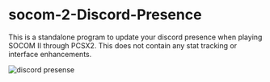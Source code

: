 # socom-2-Discord-Presence

This is a standalone program to update your discord presence when playing SOCOM II through PCSX2. This does not contain any stat tracking or interface enhancements.

![discord presense](https://i.imgur.com/dmWMTVZ.png)
